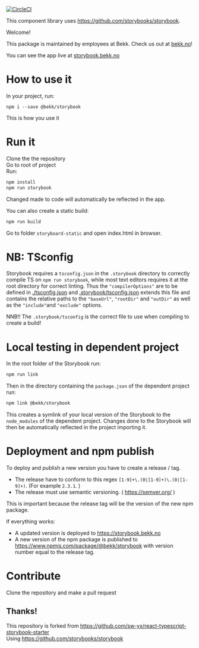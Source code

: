 [![CircleCI](https://circleci.com/gh/bekk/storybook/tree/master.svg?style=svg)](https://circleci.com/gh/bekk/storybook/tree/master)

This component library uses https://github.com/storybooks/storybook.

Welcome!

This package is maintained by employees at Bekk.
Check us out at [bekk.no](https://bekk.no)!

You can see the app live at [storybook.bekk.no](http://storybook.bekk.no)

# How to use it

In your project, run:

```
npm i --save @bekk/storybook
```

This is how you use it

# Run it

Clone the the repository  
Go to root of project  
Run:

```bash
npm install
npm run storybook
```

Changed made to code will automatically be reflected in the app.

You can also create a static build:

```bash
npm run build
```

Go to folder `storyboard-static` and open index.html in browser.

# NB: TSconfig

Storybook requires a `tsconfig.json` in the `.storybook` directory to correctly compile TS on `npm run storybook`, while most text editors requires it at the root directory for correct linting. Thus the `"compilerOptions"` are to be defined in [./tsconfig.json](./tsconfig.json) and [.storybook/tsconfig.json](.storybook/tsconfig.json) extends this file and contains the relative paths to the `"baseUrl"`, `"rootDir"` and `"outDir"` as well as the `"include"`and `"exclude"` options.

NNB!! The `.storybook/tsconfig` is the correct file to use when compiling to create a build!

# Local testing in dependent project

In the root folder of the Storybook run:

```bash
npm run link
```

Then in the directory containing the `package.json` of the dependent project run:

```bash
npm link @bekk/storybook
```

This creates a symlink of your local version of the Storybook to the `node_modules` of the dependent project. Changes done to the Storybook will then be automatically reflected in the project importing it.

# Deployment and npm publish

To deploy and publish a new version you have to create a release / tag.

- The release have to conform to this regex `[1-9]+\.(0|[1-9]+)\.(0|[1-9]+)`. (For example `2.3.1`.
  )
- The release must use semantic versioning. ( https://semver.org/ )

This is important because the release tag will be the version of the new npm package.

If everything works:

- A updated version is deployed to https://storybook.bekk.no
- A new version of the npm package is published to https://www.npmjs.com/package/@bekk/storybook with version number equal to the release tag.

# Contribute

Clone the repository and make a pull request

## Thanks!

This repository is forked from https://github.com/sw-yx/react-typescript-storybook-starter  
Using https://github.com/storybooks/storybook
